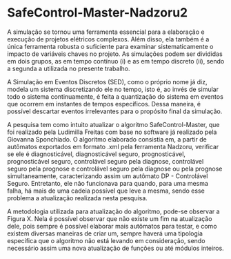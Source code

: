 # SafeControl-Master-Nadzoru2

A simulação se tornou uma ferramenta essencial para a elaboração e execução de projetos elétricos complexos. Além disso, ela também é a única ferramenta robusta o suficiente para examinar sistematicamente o impacto de variáveis chaves no projeto. As simulações podem ser divididas em dois grupos, as em tempo contínuo (i) e as em tempo discreto (ii), sendo a segunda a utilizada no presente trabalho.
	
A Simulação em Eventos Discretos (SED), como o próprio nome já diz, modela um sistema discretizando ele no tempo, isto é, ao invés de simular todo o sistema continuamente, é feita a quantização do sistema em eventos que ocorrem em instantes de tempos específicos. Dessa maneira, é possível descartar eventos irrelevantes para o propósito final da simulação.

A pesquisa tem como intuito atualizar o algoritmo SafeControl-Master, que foi realizado pela Ludimilla Freitas com base no software já realizado pela Giovanna Sponchiado. O algoritmo elaborado consistia em, a partir de autômatos exportados em formato .xml pela ferramenta Nadzoru, verificar se ele é diagnosticável, diagnosticável seguro, prognosticável, prognosticável seguro, controlável seguro pela diagnose, controlável seguro pela prognose e controlável seguro pela diagnose ou pela prognose simultaneamente, caracterizando assim um autômato DP - Controlável Seguro. Entretanto, ele não funcionava para quando, para uma mesma falha, há mais de uma cadeia possível que leve a mesma, sendo esse problema a atualização realizada nesta pesquisa. 

A metodologia utilizada para  atualização do algoritmo, pode-se observar a Figura X. Nela é possível observar que não existe um fim na atualização dele, pois sempre é possível elaborar mais autômatos para testar, e como existem diversas maneiras de criar um, sempre haverá uma tipologia específica que o algoritmo não está levando em consideração, sendo necessário assim uma nova atualização de funções ou até módulos inteiros.
